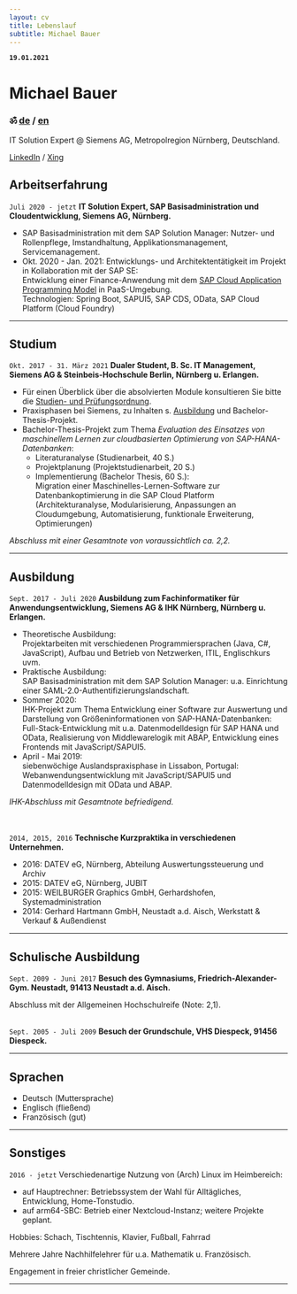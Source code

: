 ```yaml
---
layout: cv
title: Lebenslauf
subtitle: Michael Bauer
---
```


__`19.01.2021`__   

# Michael Bauer

### &#2384; [de](./index) / [en](./curriculum)

IT Solution Expert @ Siemens AG, Metropolregion Nürnberg, Deutschland.

[LinkedIn](https://www.linkedin.com/in/michael-bauer-b75923188/) / 
[Xing](https://www.xing.com/profile/Michael_Bauer725/cv)  


## Arbeitserfahrung

`Juli 2020 - jetzt` __IT Solution Expert, SAP Basisadministration und Cloudentwicklung, Siemens AG, Nürnberg.__

* SAP Basisadministration mit dem SAP Solution Manager: Nutzer- und Rollenpflege, Imstandhaltung, Applikationsmanagement, Servicemanagement.  
* Okt. 2020 - Jan. 2021: Entwicklungs- und Architektentätigkeit im Projekt in Kollaboration mit der SAP SE:  
Entwicklung einer Finance-Anwendung mit dem [SAP Cloud Application Programming Model](https://cap.cloud.sap/docs/) in PaaS-Umgebung.  
Technologien: Spring Boot, SAPUI5, SAP CDS, OData, SAP Cloud Platform (Cloud Foundry)

--------------------------------------------------------------------------------

## Studium

`Okt. 2017 - 31. März 2021` __Dualer Student, B. Sc. IT Management, Siemens AG & Steinbeis-Hochschule Berlin, Nürnberg u. Erlangen.__

* Für einen Überblick über die absolvierten Module konsultieren Sie bitte die [Studien- und Prüfungsordnung](./spo.pdf).
* Praxisphasen bei Siemens, zu Inhalten s. [Ausbildung](#ausbildung) und Bachelor-Thesis-Projekt.
* Bachelor-Thesis-Projekt zum Thema _Evaluation des Einsatzes von maschinellem Lernen zur cloudbasierten Optimierung von SAP-HANA-Datenbanken_:  
	- Literaturanalyse (Studienarbeit, 40 S.)
	- Projektplanung (Projektstudienarbeit, 20 S.)
	- Implementierung (Bachelor Thesis, 60 S.):  
Migration einer Maschinelles-Lernen-Software zur Datenbankoptimierung in die SAP Cloud Platform (Architekturanalyse, Modularisierung, Anpassungen an Cloudumgebung, Automatisierung, funktionale Erweiterung, Optimierungen)  

_Abschluss mit einer Gesamtnote von voraussichtlich ca. 2,2._

--------------------------------------------------------------------------------

## Ausbildung

`Sept. 2017 - Juli 2020` __Ausbildung zum Fachinformatiker für Anwendungsentwicklung, Siemens AG & IHK Nürnberg, Nürnberg u. Erlangen.__  

* Theoretische Ausbildung:  
Projektarbeiten mit verschiedenen Programmiersprachen (Java, C#, JavaScript), Aufbau und Betrieb von Netzwerken, ITIL, Englischkurs uvm.  
* Praktische Ausbildung:  
SAP Basisadministration mit dem SAP Solution Manager: u.a. Einrichtung einer SAML-2.0-Authentifizierungslandschaft.  
* Sommer 2020:  
IHK-Projekt zum Thema Entwicklung einer Software zur Auswertung und Darstellung von Größeninformationen von SAP-HANA-Datenbanken: 
Full-Stack-Entwicklung mit u.a. Datenmodelldesign für SAP HANA und OData, Realisierung von Middlewarelogik mit ABAP, Entwicklung eines Frontends mit JavaScript/SAPUI5.  
* April - Mai 2019:  
siebenwöchige Auslandspraxisphase in Lissabon, Portugal: Webanwendungsentwicklung mit JavaScript/SAPUI5 und Datenmodelldesign mit OData und ABAP.  

_IHK-Abschluss mit Gesamtnote befriedigend._  
<br> <br>


`2014, 2015, 2016` __Technische Kurzpraktika in verschiedenen Unternehmen.__  

* 2016: DATEV eG, Nürnberg, Abteilung Auswertungssteuerung und Archiv
* 2015: DATEV eG, Nürnberg, JUBIT
* 2015: WEILBURGER Graphics GmbH, Gerhardshofen, Systemadministration
* 2014: Gerhard Hartmann GmbH, Neustadt a.d. Aisch, Werkstatt & Verkauf & Außendienst

--------------------------------------------------------------------------------

## Schulische Ausbildung

`Sept. 2009 - Juni 2017` __Besuch des Gymnasiums, Friedrich-Alexander-Gym. Neustadt, 91413 Neustadt a.d. Aisch.__  

Abschluss mit der Allgemeinen Hochschulreife (Note: 2,1).  
<br>


`Sept. 2005 - Juli 2009` __Besuch der Grundschule, VHS Diespeck, 91456 Diespeck.__


--------------------------------------------------------------------------------

## Sprachen

* Deutsch (Muttersprache)  
* Englisch (fließend)  
* Französisch (gut)  

--------------------------------------------------------------------------------

## Sonstiges

`2016 - jetzt` Verschiedenartige Nutzung von (Arch) Linux im Heimbereich:  

* auf Hauptrechner: Betriebssystem der Wahl für Alltägliches, Entwicklung, Home-Tonstudio.
* auf arm64-SBC: Betrieb einer Nextcloud-Instanz; weitere Projekte geplant.

Hobbies: Schach, Tischtennis, Klavier, Fußball, Fahrrad  

Mehrere Jahre Nachhilfelehrer für u.a. Mathematik u. Französisch.  

Engagement in freier christlicher Gemeinde.  

--------------------------------------------------------------------------------

<!-- ### Footer

Zuletzt geändert: Januar 2021 -->


